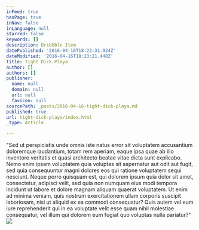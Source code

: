 ```yaml
---
inFeed: true
hasPage: true
inNav: false
inLanguage: null
starred: false
keywords: []
description: Dribbble Item
datePublished: '2016-04-16T18:23:31.924Z'
dateModified: '2016-04-16T18:23:21.448Z'
title: Tight Dick Playa
author: []
authors: []
publisher:
  name: null
  domain: null
  url: null
  favicon: null
sourcePath: _posts/2016-04-16-tight-dick-playa.md
published: true
url: tight-dick-playa/index.html
_type: Article

---
```

"Sed ut perspiciatis unde omnis iste natus error sit voluptatem accusantium doloremque laudantium, totam rem aperiam, eaque ipsa quae ab illo inventore veritatis et quasi architecto beatae vitae dicta sunt explicabo. Nemo enim ipsam voluptatem quia voluptas sit aspernatur aut odit aut fugit, sed quia consequuntur magni dolores eos qui ratione voluptatem sequi nesciunt. Neque porro quisquam est, qui dolorem ipsum quia dolor sit amet, consectetur, adipisci velit, sed quia non numquam eius modi tempora incidunt ut labore et dolore magnam aliquam quaerat voluptatem. Ut enim ad minima veniam, quis nostrum exercitationem ullam corporis suscipit laboriosam, nisi ut aliquid ex ea commodi consequatur? Quis autem vel eum iure reprehenderit qui in ea voluptate velit esse quam nihil molestiae consequatur, vel illum qui dolorem eum fugiat quo voluptas nulla pariatur?"
![](https://the-grid-user-content.s3-us-west-2.amazonaws.com/dd887f70-a433-4e45-9420-4ffb8b7b0f95.png)